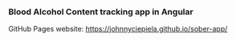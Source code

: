 ### Blood Alcohol Content tracking app in Angular

GitHub Pages website: https://johnnyciepiela.github.io/sober-app/
